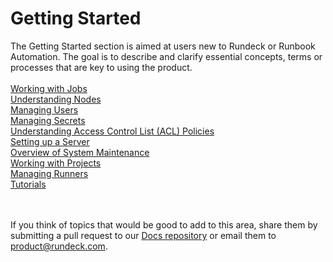 # Getting Started
The Getting Started section is aimed at users new to Rundeck or Runbook Automation.  The  goal is to describe and clarify essential concepts, terms or processes that are key to using the product.<br><br>
[Working with Jobs](/learning/getting-started/jobs/index.md)  
[Understanding Nodes](/learning/getting-started/nodes-overview.md)  
[Managing Users](/learning/getting-started/users-overview.md)  
[Managing Secrets](/learning/getting-started/secrets-overview.md)  
[Understanding Access Control List (ACL) Policies](/learning/getting-started/acl-overview.md)  
[Setting up a Server](/learning/getting-started/server-setup-overview.md)  
[Overview of System Maintenance](/learning/getting-started/system-maintenance-overview.md)  
[Working with Projects](/learning/getting-started/projects-overview.md)  
[Managing Runners](/learning/getting-started/runners-overview.md)  
[Tutorials](/learning/tutorial/index.md)  

<br><br>
If you think of topics that would be good to add to this area, share them by submitting a pull request to our [Docs repository](https://github.com/rundeck/) or email them to [product@rundeck.com](mailto:product@rundeck.com).<br>